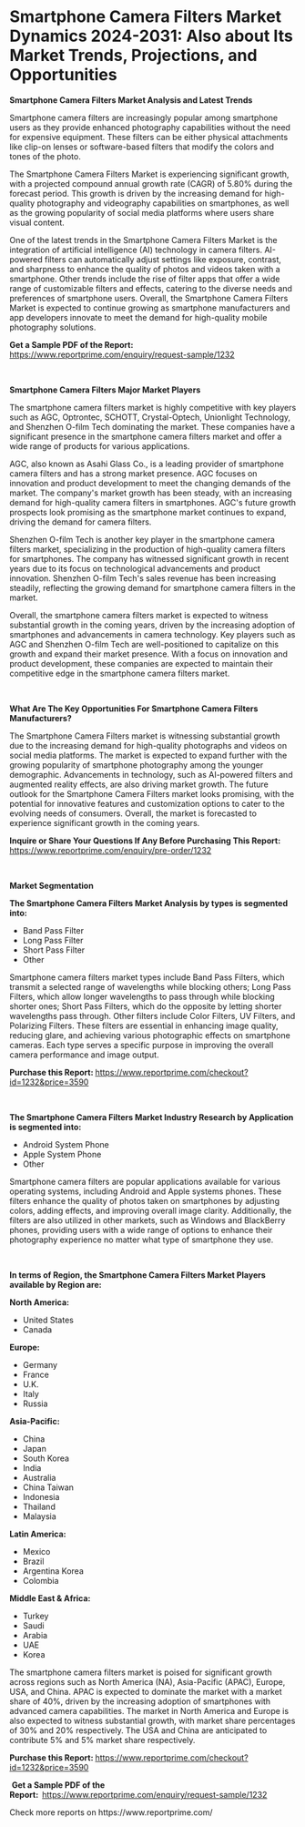 <p><h1>Smartphone Camera Filters Market Dynamics 2024-2031: Also about Its Market Trends, Projections, and Opportunities</h1></p><p><strong>Smartphone Camera Filters Market Analysis and Latest Trends</strong></p>
<p><p>Smartphone camera filters are increasingly popular among smartphone users as they provide enhanced photography capabilities without the need for expensive equipment. These filters can be either physical attachments like clip-on lenses or software-based filters that modify the colors and tones of the photo.</p><p>The Smartphone Camera Filters Market is experiencing significant growth, with a projected compound annual growth rate (CAGR) of 5.80% during the forecast period. This growth is driven by the increasing demand for high-quality photography and videography capabilities on smartphones, as well as the growing popularity of social media platforms where users share visual content.</p><p>One of the latest trends in the Smartphone Camera Filters Market is the integration of artificial intelligence (AI) technology in camera filters. AI-powered filters can automatically adjust settings like exposure, contrast, and sharpness to enhance the quality of photos and videos taken with a smartphone. Other trends include the rise of filter apps that offer a wide range of customizable filters and effects, catering to the diverse needs and preferences of smartphone users. Overall, the Smartphone Camera Filters Market is expected to continue growing as smartphone manufacturers and app developers innovate to meet the demand for high-quality mobile photography solutions.</p></p>
<p><strong>Get a Sample PDF of the Report:&nbsp;</strong> <a href="https://www.reportprime.com/enquiry/request-sample/1232">https://www.reportprime.com/enquiry/request-sample/1232</a></p>
<p>&nbsp;</p>
<p><strong>Smartphone Camera Filters Major Market Players</strong></p>
<p><p>The smartphone camera filters market is highly competitive with key players such as AGC, Optrontec, SCHOTT, Crystal-Optech, Unionlight Technology, and Shenzhen O-film Tech dominating the market. These companies have a significant presence in the smartphone camera filters market and offer a wide range of products for various applications.</p><p>AGC, also known as Asahi Glass Co., is a leading provider of smartphone camera filters and has a strong market presence. AGC focuses on innovation and product development to meet the changing demands of the market. The company's market growth has been steady, with an increasing demand for high-quality camera filters in smartphones. AGC's future growth prospects look promising as the smartphone market continues to expand, driving the demand for camera filters.</p><p>Shenzhen O-film Tech is another key player in the smartphone camera filters market, specializing in the production of high-quality camera filters for smartphones. The company has witnessed significant growth in recent years due to its focus on technological advancements and product innovation. Shenzhen O-film Tech's sales revenue has been increasing steadily, reflecting the growing demand for smartphone camera filters in the market.</p><p>Overall, the smartphone camera filters market is expected to witness substantial growth in the coming years, driven by the increasing adoption of smartphones and advancements in camera technology. Key players such as AGC and Shenzhen O-film Tech are well-positioned to capitalize on this growth and expand their market presence. With a focus on innovation and product development, these companies are expected to maintain their competitive edge in the smartphone camera filters market.</p></p>
<p>&nbsp;</p>
<p><strong>What Are The Key Opportunities For Smartphone Camera Filters Manufacturers?</strong></p>
<p><p>The Smartphone Camera Filters market is witnessing substantial growth due to the increasing demand for high-quality photographs and videos on social media platforms. The market is expected to expand further with the growing popularity of smartphone photography among the younger demographic. Advancements in technology, such as AI-powered filters and augmented reality effects, are also driving market growth. The future outlook for the Smartphone Camera Filters market looks promising, with the potential for innovative features and customization options to cater to the evolving needs of consumers. Overall, the market is forecasted to experience significant growth in the coming years.</p></p>
<p><strong>Inquire or Share Your Questions If Any Before Purchasing This Report:</strong> <a href="https://www.reportprime.com/enquiry/pre-order/1232">https://www.reportprime.com/enquiry/pre-order/1232</a></p>
<p>&nbsp;</p>
<p><strong>Market Segmentation</strong></p>
<p><strong>The Smartphone Camera Filters Market Analysis by types is segmented into:</strong></p>
<p><ul><li>Band Pass Filter</li><li>Long Pass Filter</li><li>Short Pass Filter</li><li>Other</li></ul></p>
<p><p>Smartphone camera filters market types include Band Pass Filters, which transmit a selected range of wavelengths while blocking others; Long Pass Filters, which allow longer wavelengths to pass through while blocking shorter ones; Short Pass Filters, which do the opposite by letting shorter wavelengths pass through. Other filters include Color Filters, UV Filters, and Polarizing Filters. These filters are essential in enhancing image quality, reducing glare, and achieving various photographic effects on smartphone cameras. Each type serves a specific purpose in improving the overall camera performance and image output.</p></p>
<p><strong>Purchase this Report:&nbsp;</strong><a href="https://www.reportprime.com/checkout?id=1232&price=3590">https://www.reportprime.com/checkout?id=1232&price=3590</a></p>
<p>&nbsp;</p>
<p><strong>The Smartphone Camera Filters Market Industry Research by Application is segmented into:</strong></p>
<p><ul><li>Android System Phone</li><li>Apple System Phone</li><li>Other</li></ul></p>
<p><p>Smartphone camera filters are popular applications available for various operating systems, including Android and Apple systems phones. These filters enhance the quality of photos taken on smartphones by adjusting colors, adding effects, and improving overall image clarity. Additionally, the filters are also utilized in other markets, such as Windows and BlackBerry phones, providing users with a wide range of options to enhance their photography experience no matter what type of smartphone they use.</p></p>
<p>&nbsp;</p>
<p><strong>In terms of Region, the Smartphone Camera Filters Market Players available by Region are:</strong></p>
<p>
    <p> <strong> North America: </strong>
        <ul>
            <li>United States</li>
            <li>Canada</li>
        </ul>
        </p> 
    <p> <strong> Europe: </strong>
        <ul>
            <li>Germany</li>
            <li>France</li>
            <li>U.K.</li>
            <li>Italy</li>
            <li>Russia</li>
        </ul>
        </p> 
    <p> <strong> Asia-Pacific: </strong>
        <ul>
            <li>China</li>
            <li>Japan</li>
            <li>South Korea</li>
            <li>India</li>
            <li>Australia</li>
            <li>China Taiwan</li>
            <li>Indonesia</li>
            <li>Thailand</li>
            <li>Malaysia</li>
        </ul>
        </p> 
    <p> <strong> Latin America: </strong>
        <ul>
            <li>Mexico</li>
            <li>Brazil</li>
            <li>Argentina Korea</li>
            <li>Colombia</li>
        </ul>
        </p> 
    <p> <strong> Middle East & Africa: </strong>
        <ul>
            <li>Turkey</li>
            <li>Saudi</li>
            <li>Arabia</li>
            <li>UAE</li>
            <li>Korea</li>
        </ul>
    </p>
    </p>
<p><p>The smartphone camera filters market is poised for significant growth across regions such as North America (NA), Asia-Pacific (APAC), Europe, USA, and China. APAC is expected to dominate the market with a market share of 40%, driven by the increasing adoption of smartphones with advanced camera capabilities. The market in North America and Europe is also expected to witness substantial growth, with market share percentages of 30% and 20% respectively. The USA and China are anticipated to contribute 5% and 5% market share respectively.</p></p>
<p><strong>Purchase this Report: </strong><a href="https://www.reportprime.com/checkout?id=1232&price=3590">https://www.reportprime.com/checkout?id=1232&price=3590</a></p>
<p>&nbsp;<strong>Get a Sample PDF of the Report:&nbsp;&nbsp;</strong><a href="https://www.reportprime.com/enquiry/request-sample/1232">https://www.reportprime.com/enquiry/request-sample/1232</a></p>
<p><strong></strong></p>
<p>Check more reports on https://www.reportprime.com/</p>